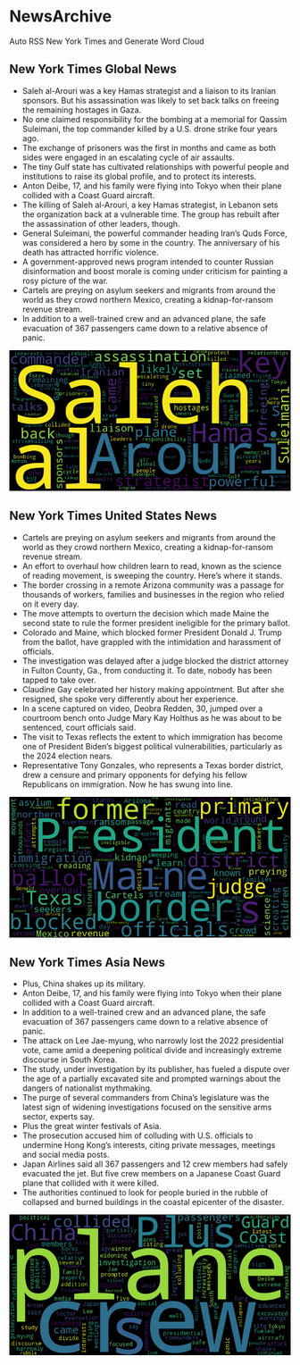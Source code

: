 # NewsArchive
Auto RSS New York Times and Generate Word Cloud

## New York Times Global News
* Saleh al-Arouri was a key Hamas strategist and a liaison to its Iranian sponsors. But his assassination was likely to set back talks on freeing the remaining hostages in Gaza.
* No one claimed responsibility for the bombing at a memorial for Qassim Suleimani, the top commander killed by a U.S. drone strike four years ago.
* The exchange of prisoners was the first in months and came as both sides were engaged in an escalating cycle of air assaults.
* The tiny Gulf state has cultivated relationships with powerful people and institutions to raise its global profile, and to protect its interests.
* Anton Deibe, 17, and his family were flying into Tokyo when their plane collided with a Coast Guard aircraft.
* The killing of Saleh al-Arouri, a key Hamas strategist, in Lebanon sets the organization back at a vulnerable time. The group has rebuilt after the assassination of other leaders, though.
* General Suleimani, the powerful commander heading Iran’s Quds Force, was considered a hero by some in the country. The anniversary of his death has attracted horrific violence.
* A government-approved news program intended to counter Russian disinformation and boost morale is coming under criticism for painting a rosy picture of the war.
* Cartels are preying on asylum seekers and migrants from around the world as they crowd northern Mexico, creating a kidnap-for-ransom revenue stream.
* In addition to a well-trained crew and an advanced plane, the safe evacuation of 367 passengers came down to a relative absence of panic.

![Global](./global.png)
## New York Times United States News
* Cartels are preying on asylum seekers and migrants from around the world as they crowd northern Mexico, creating a kidnap-for-ransom revenue stream.
* An effort to overhaul how children learn to read, known as the science of reading movement, is sweeping the country. Here’s where it stands.
* The border crossing in a remote Arizona community was a passage for thousands of workers, families and businesses in the region who relied on it every day.
* The move attempts to overturn the decision which made Maine the second state to rule the former president ineligible for the primary ballot.
* Colorado and Maine, which blocked former President Donald J. Trump from the ballot, have grappled with the intimidation and harassment of officials.
* The investigation was delayed after a judge blocked the district attorney in Fulton County, Ga., from conducting it. To date, nobody has been tapped to take over.
* Claudine Gay celebrated her history making appointment. But after she resigned, she spoke very differently about her experience.
* In a scene captured on video, Deobra Redden, 30, jumped over a courtroom bench onto Judge Mary Kay Holthus as he was about to be sentenced, court officials said.
* The visit to Texas reflects the extent to which immigration has become one of President Biden’s biggest political vulnerabilities, particularly as the 2024 election nears.
* Representative Tony Gonzales, who represents a Texas border district, drew a censure and primary opponents for defying his fellow Republicans on immigration. Now he has swung into line.

![US](./usnews.png)
## New York Times Asia News
* Plus, China shakes up its military.
* Anton Deibe, 17, and his family were flying into Tokyo when their plane collided with a Coast Guard aircraft.
* In addition to a well-trained crew and an advanced plane, the safe evacuation of 367 passengers came down to a relative absence of panic.
* The attack on Lee Jae-myung, who narrowly lost the 2022 presidential vote, came amid a deepening political divide and increasingly extreme discourse in South Korea.
* The study, under investigation by its publisher, has fueled a dispute over the age of a partially excavated site and prompted warnings about the dangers of nationalist mythmaking.
* The purge of several commanders from China’s legislature was the latest sign of widening investigations focused on the sensitive arms sector, experts say.
* Plus the great winter festivals of Asia.
* The prosecution accused him of colluding with U.S. officials to undermine Hong Kong’s interests, citing private messages, meetings and social media posts.
* Japan Airlines said all 367 passengers and 12 crew members had safely evacuated the jet. But five crew members on a Japanese Coast Guard plane that collided with it were killed.
* The authorities continued to look for people buried in the rubble of collapsed and burned buildings in the coastal epicenter of the disaster.

![Asian](./asian.png)
